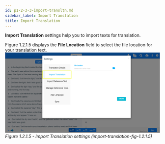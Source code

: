 ```yaml
---
id: p1-2-3-3-import-transltn.md
sidebar_label: Import Translation
title: Import Translation
---
```




**Import Translation** settings help you to import texts for translation.

Figure 1.2.1.5 displays the **File Location** field to select the file location for your translation text.
![alt text](../../../../../../static/AutographaLiveImages/Getting_Started/import-translation-fig-1.2.1.5.jpg 'Import Translation settings')
_Figure 1.2.1.5 - Import Translation settings (import-translation-fig-1.2.1.5)_
